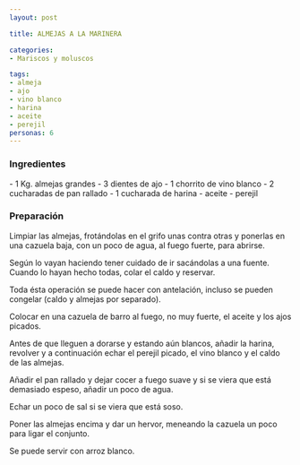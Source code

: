 ```yaml
---
layout: post

title: ALMEJAS A LA MARINERA

categories:
- Mariscos y moluscos

tags:
- almeja
- ajo
- vino blanco
- harina
- aceite
- perejil
personas: 6 
---
```


<h3>Ingredientes</h3>
- 1 Kg. almejas grandes
- 3 dientes de ajo
- 1 chorrito de vino blanco
- 2 cucharadas de pan rallado
- 1 cucharada de harina
- aceite
- perejil

<h3>Preparación</h3>
Limpiar las almejas, frotándolas en el grifo unas contra otras y ponerlas en una cazuela baja, con un poco de agua, al fuego fuerte, para abrirse.

Según lo vayan haciendo tener cuidado de ir sacándolas a una fuente. Cuando lo hayan hecho todas, colar el caldo y reservar.

Toda ésta operación se puede hacer con antelación, incluso se pueden congelar (caldo y almejas por separado).

Colocar en una cazuela de barro al fuego, no muy fuerte, el aceite y los ajos picados.

Antes de que lleguen a dorarse y estando aún blancos, añadir la harina, revolver y a continuación echar el perejil picado, el vino blanco y el caldo de las almejas.

Añadir el pan rallado y dejar cocer a fuego suave y si se viera que está demasiado espeso, añadir un poco de agua.

Echar un poco de sal si se viera que está soso.

Poner las almejas encima y dar un hervor, meneando la cazuela un poco para ligar el conjunto.

Se puede servir con arroz blanco.

